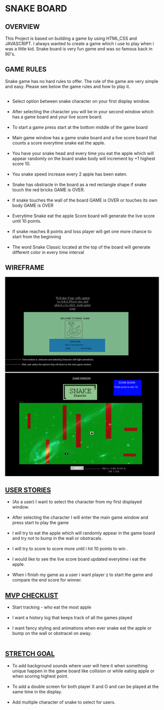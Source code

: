 <h1>SNAKE BOARD</H1>

<H2>OVERVIEW</H2>
This Project is based on building a game by using HTML,CSS and JAVASCRIPT. I always wanted to create a game which i use to play when i was a little kid. Snake board is very fun game and was so famous back in 90's.

<h2>GAME RULES</h2> 
 Snake game has no hard rules to offer. The rule of the game are very simple and easy. Please see below the game rules and how to play it.
 <ul>
  <br>
 <li>Select option between snake character on your first display window.
 </li>
  <br>
<li>After selecting the character you will be in your second window which has a game board and your live score board.
 </li>
  <br>
 <li>To start a game press start at the bottom middle of the game board
 </li>
  <br>
 <li>Main game window has a game snake board and a live score board that counts a score everytime snake eat the apple.
 </li>
  <br>
 <li>You have your snake head and every time you eat the apple which will appear randomly on the board snake body will increment by +1 highest score 10.
 </li>
  <br>
 <li>You snake speed increase every 2 apple has been eaten. 
 </li>
  <br>
 <li>Snake has obstracle in the board as a red rectangle shape if snake touch the red bricks GAME is OVER.
 </li>
  <br>
 <li>If snake touches the wall of the board GAME is OVER or touches its own body GAME is OVER </li>
  <br>
 <li>Everytime Snake eat the apple Score board will generate the live score until 10 points. </li>
  <br>
 <li>If snake reaches 8 points and loss player will get one more chance to start from the beginning</li>
  <br>
 <li>The word Snake Classic located at the top of the board will generate different color in every time interval</li>
 
 </ul>


 <h2>WIREFRAME</h2>

<img src='snake2.png'>
<br>
<img src='snake.png'>
 <H2><u>USER STORIES</u></H2>

<ul>
<li>
(As a user) I want to select the character from my first displayed window.
</li>
<br>
<li>After selecting the character I will enter the main game window and press start to play the game</li>
<br>
<li>I will try to eat the apple which will randomly appear in the game board and try not to bump in the wall or obstracals.
</li>
<br>
<li>I will try to score to score more until i hit 10 points to win .
</li>
<br>
<li>I would like to see the live score board updated everytime i eat the apple.
</li>
<br>
<li> When i finish my game as a user i want player z to start the game and compare the end score for winner.</li>
</ul>

<h2><u>MVP CHECKLIST</u></h2>
<ul>
<li>
Start tracking - who eat the most apple 
</li>
<br>
<li>I want a history log that keeps track of all the games played</li>
<br>
<li>
I want fancy styling and animations when ever snake eat the apple or bump on the wall or obstracel on away.
</li>
<br>
</ul>

<h2><u>STRETCH GOAL</u></h2>
<ul>
 <li>
  To add background sounds where user will here it when something unique happen in the game board like collision or while eating apple or when scoring highest point.
 </li>
 <br>
 <li>To add a double screen for both player X and O and can be played at the same time in the display.
 </li>
 <br>
 <li>Add multiple character of snake to select for users.
  </li>
  </ul>



 







